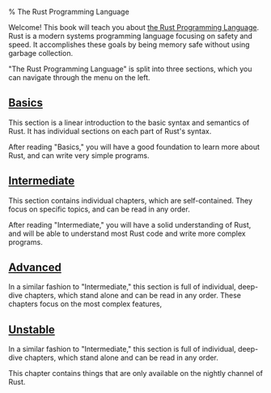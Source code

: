 % The Rust Programming Language

Welcome! This book will teach you about [the Rust Programming
Language](http://www.rust-lang.org/). Rust is a modern systems programming
language focusing on safety and speed. It accomplishes these goals by being
memory safe without using garbage collection.

"The Rust Programming Language" is split into three sections, which you can
navigate through the menu on the left.

<h2 class="section-header"><a href="basic.html">Basics</a></h2>

This section is a linear introduction to the basic syntax and semantics of
Rust. It has individual sections on each part of Rust's syntax.

After reading "Basics," you will have a good foundation to learn more about
Rust, and can write very simple programs.

<h2 class="section-header"><a href="intermediate.html">Intermediate</a></h2>

This section contains individual chapters, which are self-contained. They focus
on specific topics, and can be read in any order.

After reading "Intermediate," you will have a solid understanding of Rust,
and will be able to understand most Rust code and write more complex programs.

<h2 class="section-header"><a href="advanced.html">Advanced</a></h2>

In a similar fashion to "Intermediate," this section is full of individual,
deep-dive chapters, which stand alone and can be read in any order. These
chapters focus on the most complex features,

<h2 class="section-header"><a href="unstable.html">Unstable</a></h2>

In a similar fashion to "Intermediate," this section is full of individual,
deep-dive chapters, which stand alone and can be read in any order.

This chapter contains things that are only available on the nightly channel of
Rust.
